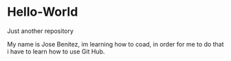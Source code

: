 # Hello-World
Just another repository

My name is Jose Benitez, im learning how to coad, in order for me to do that
i have to learn how to use Git Hub.
